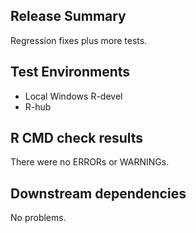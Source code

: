 ## Release Summary

Regression fixes plus more tests.

## Test Environments

* Local Windows R-devel 
* R-hub

## R CMD check results

There were no ERRORs or WARNINGs.

## Downstream dependencies

No problems.
